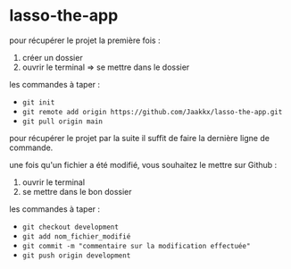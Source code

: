 # lasso-the-app

pour récupérer le projet la première fois :
1. créer un dossier
2. ouvrir le terminal => se mettre dans le dossier

les commandes à taper :
- ``git init``
- ``git remote add origin https://github.com/Jaakkx/lasso-the-app.git``
- ``git pull origin main``

pour récupérer le projet par la suite il suffit de faire la dernière ligne de commande.

une fois qu'un fichier a été modifié, vous souhaitez le mettre sur Github :
1. ouvrir le terminal
2. se mettre dans le bon dossier

les commandes à taper :
- ``git checkout development``
- ``git add nom_fichier_modifié``
- ``git commit -m "commentaire sur la modification effectuée"``
- ``git push origin development``
